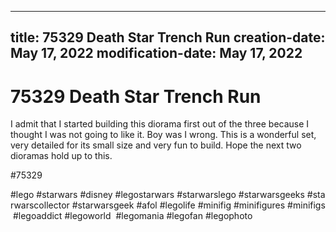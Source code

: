 ----
title: 75329 Death Star Trench Run
creation-date: May 17, 2022
modification-date: May 17, 2022
----

# 75329 Death Star Trench Run

I admit that I started building this diorama first out of the three because I thought I was not going to like it. Boy was I wrong. This is a wonderful set, very detailed for its small size and very fun to build. Hope the next two dioramas hold up to this. 

#75329 
 
 
 
#lego #starwars #disney #legostarwars #starwarslego #starwarsgeeks #starwarscollector #starwarsgeek #afol #legolife #minifig #minifigures #minifigs #legoaddict #legoworld  #legomania #legofan #legophoto 

